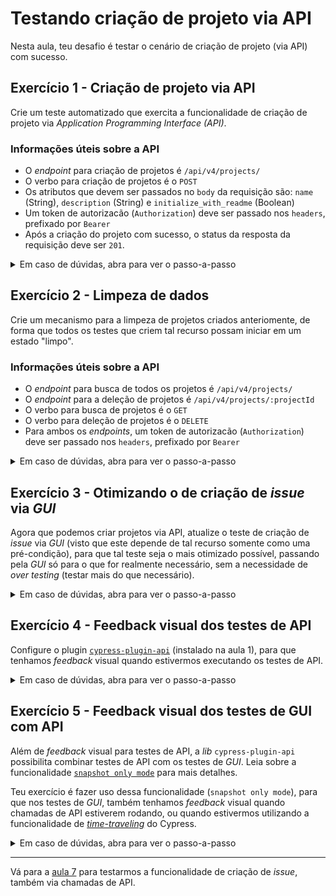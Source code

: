 # Testando criação de projeto via API

Nesta aula, teu desafio é testar o cenário de criação de projeto (via API) com sucesso.

## Exercício 1 - Criação de projeto via API

Crie um teste automatizado que exercita a funcionalidade de criação de projeto via _Application Programming Interface (API)_.

### Informações úteis sobre a API

- O _endpoint_ para criação de projetos é `/api/v4/projects/`
- O verbo para criação de projetos é o `POST`
- Os atributos que devem ser passados no `body` da requisição são: `name` (String), `description` (String) e `initialize_with_readme` (Boolean)
- Um token de autorizacão (`Authorization`) deve ser passado nos `headers`, prefixado por `Bearer`
- Após a criação do projeto com sucesso, o status da resposta da requisição deve ser `201`.

<details><summary>Em caso de dúvidas, abra para ver o passo-a-passo</summary>
</br>

1. Dentro do diretório `cypress/e2e/`, crie um novo diretório chamado `api/`

2. Dentro do diretrório `cypress/e2e/api/`, crie um arquivo chamado `createProject.cy.js` com os seguintes dados:

```js
import { faker } from '@faker-js/faker'

describe('Create Project', () => {
  it('successfully', () => {
    const project = {
      name: `project-${faker.datatype.uuid()}`,
      description: faker.random.words(5)
    }

    cy.api_createProject(project)
      .then(response => {
        expect(response.status).to.equal(201)
        expect(response.body.name).to.equal(project.name)
        expect(response.body.description).to.equal(project.description)
      })
  })
})

```

3. Dentro do diretório `cypress/support/`, crie um arquivo chamado `api_commands.js`, com os seguintes dados:

```js
const accessToken = `Bearer ${Cypress.env('gitlab_access_token')}`

Cypress.Commands.add('api_createProject', project => {
  cy.request({
    method: 'POST',
    url: `/api/v4/projects/`,
    body: {
      name: project.name,
      description: project.description,
      initialize_with_readme: true
    },
    headers: { Authorization: accessToken },
  })
})

```

4. Dentro do diretório `cypress/support/`, adicione ao arquivo `e2e.js` o import do arquivo `api_commands.js`, conforme abaixo:

```js
import './api_commands'
import './gui_commands'

```

5. Por fim, via Cypress App, execute o teste `cypress/e2e/api/createProject.cy.js`.

> Perceba como a criação de projeto via API é muito mais rápida.
>
> Porém, sempre que este, ou os testes `cypress/e2e/gui/createProject.cy.js` e `cypress/e2e/gui/createIssue.cy.js` são executados, deixamos "lixo" para trás.
>
> Ou seja, projetos que são criados para fins de testes, os quais nunca são deletados.
>
> 👨‍🏫 Vamos resolver isso?

</details>

## Exercício 2 - Limpeza de dados

Crie um mecanismo para a limpeza de projetos criados anteriomente, de forma que todos os testes que criem tal recurso possam iniciar em um estado "limpo".

### Informações úteis sobre a API

- O _endpoint_ para busca de todos os projetos é `/api/v4/projects/`
- O _endpoint_ para a deleção de projetos é `/api/v4/projects/:projectId`
- O verbo para busca de projetos é o `GET`
- O verbo para deleção de projetos é o `DELETE`
- Para ambos os _endpoints_, um token de autorizacão (`Authorization`) deve ser passado nos `headers`, prefixado por `Bearer`

<details><summary>Em caso de dúvidas, abra para ver o passo-a-passo</summary>
</br>

1. No arquivo `cypress/support/api_commands.js`, adicione os comandos `api_getAllProjects` e `api_deleteProjects`, conforme demonstrado abaixo:

```js

const accessToken = `Bearer ${Cypress.env('gitlab_access_token')}`

Cypress.Commands.add('api_createProject', project => {
  ...
})

Cypress.Commands.add('api_getAllProjects', () => {
  cy.request({
    method: 'GET',
    url: '/api/v4/projects/',
    headers: { Authorization: accessToken },
  })
})

Cypress.Commands.add('api_deleteProjects', () => {
  cy.api_getAllProjects().then(res =>
    res.body.forEach(project => cy.request({
      method: 'DELETE',
      url: `/api/v4/projects/${project.id}`,
      headers: { Authorization: accessToken },
    }))
  )
})

```


2. Agora, no arquivo `cypress/e2e/api/createProject.cy.js`, adicione a função `beforeEach`, chamando o comando customizado `cy.api_deleteProjects()` em sua função de _callback_, conforme abaixo:

```js
import { faker } from '@faker-js/faker'

describe('Create issue', () => {
  beforeEach(() => cy.api_deleteProjects())

  it('successfully', () => {
    ...
  })
})

```

3. Via Cypress App, execute novamente o teste `cypress/e2e/api/createProject.cy.js` e verifique a limpeza dos projetos criados anteriormente acontecendo

> Acesse o ambiente local e veja que só um projeto deve estar disponível após a execução do teste, visto que todos os outros foram limpos antes da execução.

4. Nos arquivos `cypress/e2e/gui/createProject.cy.js` e `cypress/e2e/gui/createIssue.cy.js`, adicione também a chamada ao comando customizado `cy.api_deleteProjects()` antes da chamada do comando `cy.login()`, garantindo que testes de _GUI_ também não estão deixando "lixo" para trás

5. Execute ambos os testes via Cypress App para garantir que ambos continuam funcionando.

</details>

## Exercício 3 - Otimizando o de criação de _issue_ via _GUI_

Agora que podemos criar projetos via API, atualize o teste de criação de _issue_ via _GUI_ (visto que este depende de tal recurso somente como uma pré-condição), para que tal teste seja o mais otimizado possível, passando pela _GUI_ só para o que for realmente necessário, sem a necessidade de _over testing_ (testar mais do que necessário).

<details><summary>Em caso de dúvidas, abra para ver o passo-a-passo</summary>
</br>

1. Agora que podemos criar um projeto via API, altere o arquivo `cypress/e2e/gui/createIssue.cy.js`, para em vez de criar o projeto com o comando customizado `cy.gui_createProject(issue.project)`, use o comando `cy.api_createProject(issue.project)`

2. Via Cypress App, execute o arquivo `cypress/e2e/gui/createIssue.cy.js`.

> Perceba que agora, além do processo de _login_, a criação de projeto (que é só uma pré-condição do teste) também está otimizada, ocorrendo via uma chamada de API.
>
> Ou seja, um processo muito mais rápido do que criar um projeto via _GUI_.
>
> Além disso, a funcionalidade de criação projeto via _GUI_ já está coberta por outro teste, portanto, fazer isso de novo via _GUI_ era um desperdício.

</details>

## Exercício 4 - Feedback visual dos testes de API

Configure o plugin [`cypress-plugin-api`](https://www.npmjs.com/package/cypress-plugin-api) (instalado na aula 1), para que tenhamos _feedback_ visual quando estivermos executando os testes de API.

<details><summary>Em caso de dúvidas, abra para ver o passo-a-passo</summary>
</br>

Na [aula 1](./1.md), além de instalarmos o `cypress` e o `faker`, instalmos também a _lib_ `cypress-plugin-api`.

Com ela, é possivel ter _feedback_ visual durante a execução de testes de API.

1. Altere o arquivo `cypress/support/e2e.js` conforme abaixo:

```js
import 'cypress-plugin-api'

import './api_commands'
import './gui_commands'

```

2. Altere o arquivo `cypress.config.js` conforme abaixo:

```js
const { defineConfig } = require('cypress')

module.exports = defineConfig({
  e2e: {
    baseUrl: 'http://localhost',
    env: {
      hideCredentials: true,
      requestMode: true,
    },
  },
  fixturesFolder: false,
  video: false,
})

```

3. Via Cypress App, execute de novo o arquivo `cypress/e2e/api/createProject.cy.js`.

> Veja que agora, temos um _feedback_ visual do que está ocorrendo à nível de chamadas de API. Fantástico, não acha?
>
> Perceba também que, o token de acesso (o qual é um dados sensível) está protegido 🔒, visto que estamos usando a opção `hideCredential: true`, como variável dos testes e2e no arquivo de configuração.
>
> Por fim, estamos usando a opção `requestMode: true`, também como variável dos testes e2e no arquivo de configuração para que tal _feedback_ visual ocorra mesmo que estejamos utilizando o comando `cy.request()`, visto que por padrão, tal _feedback_ visual só é disponível para o comando `cy.api()`, disponibilizado pela _lib_ `cypress-plugin-api`.

</details>

## Exercício 5 - Feedback visual dos testes de GUI com API

Além de _feedback_ visual para testes de API, a _lib_ `cypress-plugin-api` possibilita combinar testes de API com os testes de _GUI_. Leia sobre a funcionalidade [`snapshot only mode`](https://www.npmjs.com/package/cypress-plugin-api#snapshot-only-mode) para mais detalhes.

Teu exercício é fazer uso dessa funcionalidade (`snapshot only mode`), para que nos testes de _GUI_, também tenhamos _feedback_ visual quando chamadas de API estiverem rodando, ou quando estivermos utilizando a funcionalidade de [_time-traveling_](https://docs.cypress.io/guides/core-concepts/cypress-app#Time-traveling) do Cypress.

<details><summary>Em caso de dúvidas, abra para ver o passo-a-passo</summary>
</br>

1. Adicione à função `describe` do arquivo `cypress/e2e/gui/createProject.cy.js` (entre a descrição do teste e a função de _callback_), um objeto, conforme demonstrado abaixo:

```js
import { faker } from '@faker-js/faker'

const options = { env: { snapshotOnly: true } }

describe('Create Project', options, () => {
  ...
})

```

2. Faça o mesmo para o arquivo `cypress/e2e/gui/createIssue.cy.js`, conforme demonstrado abaixo:

```js
import { faker } from '@faker-js/faker'

const options = { env: { snapshotOnly: true } }

describe('Create Issue', options, () => {
  ...
})


```

3. Via Cypress App, execute ambos os testes e utilize a funcionalidade de _time travel_ para voltar aos passos onde as requisições de API foram executadas para ter o _feedback_ visual de tais chamadas com a ajuda da _lib_ `cypress-plugin-api`. Além disso, tenha também as _snapshots_ da aplicação em teste, quando executando comandos via _GUI_.

</details>

___

Vá para a [aula 7](./7.md) para testarmos a funcionalidade de criação de _issue_, também via chamadas de API.
